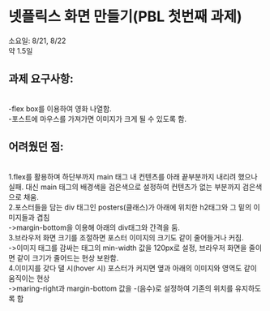 # 넷플릭스 화면 만들기(PBL 첫번째 과제)
소요일: 8/21, 8/22 <br>
약 1.5일
## 과제 요구사항:
<br>
-flex box를 이용하여 영화 나열함.<br>
-포스트에 마우스를 가져가면 이미지가 크게 될 수 있도록 함.<br>

## 어려웠던 점:
<br>
1.flex를 활용하며 하단부까지 main 태그 내 컨텐츠를 아래 끝부분까지 내리려 했으나 실패. 대신 main 태그의 배경색을 검은색으로 설정하여 컨텐츠가 없는 부분까지 검은색으로 채움.<br>
2.포스터들을 담는 div 태그인 posters(클래스)가 아래에 위치한 h2태그와 그 밑의 이미지들과 겹침<br>
  ->margin-bottom을 이용해 아래의 div태그와 간격을 둠.<br>
3.브라우저 화면 크기를 조절하면 포스터 이미지의 크기도 같이 줄어들거나 커짐.<br>
  ->이미지 태그를 감싸는 태그의 min-width 값을 120px로 설정, 브라우저 화면을 줄이면 같이 크기가 줄어드는 현상 보완함.<br>
4.이미지를 갖다 댈 시(hover 시) 포스터가 커지면 옆과 아래의 이미지와 영역도 같이 움직이는 현상<br>
  ->maring-right과 margin-bottom 값을 -(음수)로 설정하여 기존의 위치를 유지하도록 함
